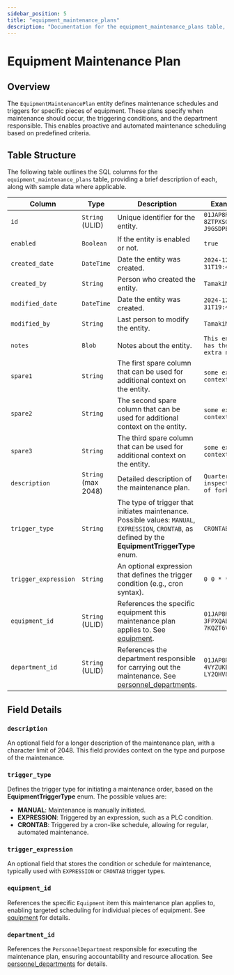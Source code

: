 ```yaml
---
sidebar_position: 5
title: "equipment_maintenance_plans"
description: "Documentation for the equipment_maintenance_plans table, outlining its columns and structure."
---
```


# Equipment Maintenance Plan

## Overview

The `EquipmentMaintenancePlan` entity defines maintenance schedules and triggers for specific pieces of equipment. These
plans specify when maintenance should occur, the triggering conditions, and the department responsible. This enables
proactive and automated maintenance scheduling based on predefined criteria.

## Table Structure

The following table outlines the SQL columns for the `equipment_maintenance_plans` table, providing a brief description
of each, along with sample data where applicable.

| Column               | Type                | Description                                                                                                                                          | Example                             |
| -------------------- | ------------------- | ---------------------------------------------------------------------------------------------------------------------------------------------------- | ----------------------------------- |
| `id`                 | `String` (ULID)     | Unique identifier for the entity.                                                                                                                    | `01JAP8RJBN-8ZTPXSGY-J9GSDPE1`      |
| `enabled`            | `Boolean`           | If the entity is enabled or not.                                                                                                                     | `true`                              |
| `created_date`       | `DateTime`          | Date the entity was created.                                                                                                                         | `2024-12-31T19:48:44Z`              |
| `created_by`         | `String`            | Person who created the entity.                                                                                                                       | `TamakiMES`                         |
| `modified_date`      | `DateTime`          | Date the entity was created.                                                                                                                         | `2024-12-31T19:48:44Z`              |
| `modified_by`        | `String`            | Last person to modify the entity.                                                                                                                    | `TamakiMES`                         |
| `notes`              | `Blob`              | Notes about the entity.                                                                                                                              | `This entity has these extra notes` |
| `spare1`             | `String`            | The first spare column that can be used for additional context on the entity.                                                                        | `some extra context 1`              |
| `spare2`             | `String`            | The second spare column that can be used for additional context on the entity.                                                                       | `some extra context 2`              |
| `spare3`             | `String`            | The third spare column that can be used for additional context on the entity.                                                                        | `some extra context 3`              |
| `description`        | `String` (max 2048) | Detailed description of the maintenance plan.                                                                                                        | `Quarterly inspection of forklift`  |
| `trigger_type`       | `String`            | The type of trigger that initiates maintenance. Possible values: `MANUAL`, `EXPRESSION`, `CRONTAB`, as defined by the **EquipmentTriggerType** enum. | `CRONTAB`                           |
| `trigger_expression` | `String`            | An optional expression that defines the trigger condition (e.g., cron syntax).                                                                       | `0 0 * * 1`                         |
| `equipment_id`       | `String` (ULID)     | References the specific equipment this maintenance plan applies to. See [equipment](../equipment-model/equipment).                                   | `01JAP8R5RT-3FPXQABY-7KQZT6VF`      |
| `department_id`      | `String` (ULID)     | References the department responsible for carrying out the maintenance. See [personnel_departments](../personnel-model/personnel-department).        | `01JAP8RJBN-4VYZUKE1-LY2QHV8X`      |

## Field Details

### `description`

An optional field for a longer description of the maintenance plan, with a character limit of 2048. This field provides
context on the type and purpose of the maintenance.

### `trigger_type`

Defines the trigger type for initiating a maintenance order, based on the **EquipmentTriggerType** enum. The possible values are:

- **MANUAL**: Maintenance is manually initiated.
- **EXPRESSION**: Triggered by an expression, such as a PLC condition.
- **CRONTAB**: Triggered by a cron-like schedule, allowing for regular, automated maintenance.

### `trigger_expression`

An optional field that stores the condition or schedule for maintenance, typically used with `EXPRESSION` or `CRONTAB`
trigger types.

### `equipment_id`

References the specific `Equipment` item this maintenance plan applies to, enabling targeted scheduling for individual
pieces of equipment.
See [equipment](../equipment-model/equipment) for details.

### `department_id`

References the `PersonnelDepartment` responsible for executing the maintenance plan, ensuring accountability and
resource allocation.
See [personnel_departments](../personnel-model/personnel-department) for details.
